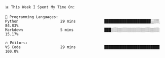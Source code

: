 <!--START_SECTION:waka-->
```text
📊 This Week I Spent My Time On: 

💬 Programming Languages: 
Python                   29 mins             █████████████████████░░░░   84.83% 
Markdown                 5 mins              ███░░░░░░░░░░░░░░░░░░░░░░   15.17%

🔥 Editors: 
VS Code                  29 mins             █████████████████████████   100.0%
```


<!--END_SECTION:waka-->
